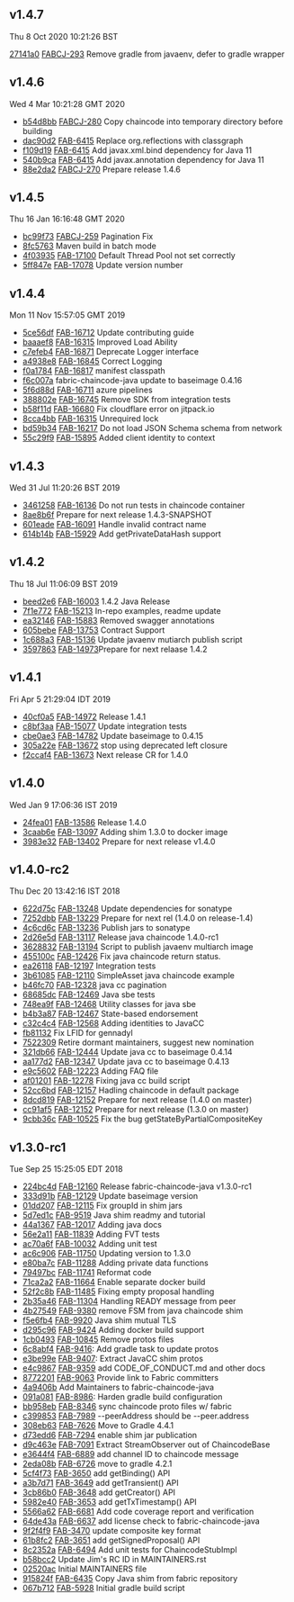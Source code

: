 ## v1.4.7
Thu  8 Oct 2020 10:21:26 BST

 [27141a0](https://github.com/hyperledger/fabric-chaincode-java/commit/27141a0) [FABCJ-293](https://jira.hyperledger.org/browse/FABCJ-293) Remove gradle from javaenv, defer to gradle wrapper

## v1.4.6
Wed  4 Mar 10:21:28 GMT 2020

* [b54d8bb](https://github.com/hyperledger/fabric-chaincode-java/commit/b54d8bb) [FABCJ-280](https://jira.hyperledger.org/browse/FABCJ-280) Copy chaincode into temporary directory before building
* [dac90d2](https://github.com/hyperledger/fabric-chaincode-java/commit/dac90d2) [FAB-6415](https://jira.hyperledger.org/browse/FAB-6415) Replace org.reflections with classgraph
* [f109d19](https://github.com/hyperledger/fabric-chaincode-java/commit/f109d19) [FAB-6415](https://jira.hyperledger.org/browse/FAB-6415) Add javax.xml.bind dependency for Java 11
* [540b9ca](https://github.com/hyperledger/fabric-chaincode-java/commit/540b9ca) [FAB-6415](https://jira.hyperledger.org/browse/FAB-6415) Add javax.annotation dependency for Java 11
* [88e2da2](https://github.com/hyperledger/fabric-chaincode-java/commit/88e2da2) [FABCJ-270](https://jira.hyperledger.org/browse/FABCJ-270) Prepare release 1.4.6

## v1.4.5
Thu 16 Jan 16:16:48 GMT 2020

* [bc99f73](https://github.com/hyperledger/fabric-chaincode-java/commit/bc99f73) [FABCJ-259](https://jira.hyperledger.org/browse/FABCJ-259) Pagination Fix
* [8fc5763](https://github.com/hyperledger/fabric-chaincode-java/commit/8fc5763) Maven build in batch mode
* [4f03935](https://github.com/hyperledger/fabric-chaincode-java/commit/4f03935) [FAB-17100](https://jira.hyperledger.org/browse/FAB-17100) Default Thread Pool not set correctly
* [5ff847e](https://github.com/hyperledger/fabric-chaincode-java/commit/5ff847e) [FAB-17078](https://jira.hyperledger.org/browse/FAB-17078) Update version number

## v1.4.4
Mon 11 Nov 15:57:05 GMT 2019

* [5ce56df](https://github.com/hyperledger/fabric-chaincode-java/commit/5ce56df) [FAB-16712](https://jira.hyperledger.org/browse/FAB-16712) Update contributing guide
* [baaaef8](https://github.com/hyperledger/fabric-chaincode-java/commit/baaaef8) [FAB-16315](https://jira.hyperledger.org/browse/FAB-16315) Improved Load Ability
* [c7efeb4](https://github.com/hyperledger/fabric-chaincode-java/commit/c7efeb4) [FAB-16871](https://jira.hyperledger.org/browse/FAB-16871) Deprecate Logger interface
* [a4938e8](https://github.com/hyperledger/fabric-chaincode-java/commit/a4938e8) [FAB-16845](https://jira.hyperledger.org/browse/FAB-16845) Correct Logging
* [f0a1784](https://github.com/hyperledger/fabric-chaincode-java/commit/f0a1784) [FAB-16817](https://jira.hyperledger.org/browse/FAB-16817) manifest classpath
* [f6c007a](https://github.com/hyperledger/fabric-chaincode-java/commit/f6c007a) fabric-chaincode-java update to baseimage 0.4.16
* [5f6d88d](https://github.com/hyperledger/fabric-chaincode-java/commit/5f6d88d) [FAB-16711](https://jira.hyperledger.org/browse/FAB-16711) azure pipelines
* [388802e](https://github.com/hyperledger/fabric-chaincode-java/commit/388802e) [FAB-16745](https://jira.hyperledger.org/browse/FAB-16745) Remove SDK from integration tests
* [b58f11d](https://github.com/hyperledger/fabric-chaincode-java/commit/b58f11d) [FAB-16680](https://jira.hyperledger.org/browse/FAB-16680) Fix cloudflare error on jitpack.io
* [8cca4bb](https://github.com/hyperledger/fabric-chaincode-java/commit/8cca4bb) [FAB-16315](https://jira.hyperledger.org/browse/FAB-16315) Unrequired lock
* [bd59b34](https://github.com/hyperledger/fabric-chaincode-java/commit/bd59b34) [FAB-16217](https://jira.hyperledger.org/browse/FAB-16217) Do not load JSON Schema schema from network
* [55c29f9](https://github.com/hyperledger/fabric-chaincode-java/commit/55c29f9) [FAB-15895](https://jira.hyperledger.org/browse/FAB-15895) Added client identity to context

## v1.4.3
Wed 31 Jul 11:20:26 BST 2019

* [3461258](https://github.com/hyperledger/fabric-chaincode-java/commit/3461258) [FAB-16136](https://jira.hyperledger.org/browse/FAB-16136) Do not run tests in chaincode container
* [8ae8b6f](https://github.com/hyperledger/fabric-chaincode-java/commit/8ae8b6f) Prepare for next release 1.4.3-SNAPSHOT
* [601eade](https://github.com/hyperledger/fabric-chaincode-java/commit/601eade) [FAB-16091](https://jira.hyperledger.org/browse/FAB-16091) Handle invalid contract name
* [614b14b](https://github.com/hyperledger/fabric-chaincode-java/commit/614b14b) [FAB-15929](https://jira.hyperledger.org/browse/FAB-15929) Add getPrivateDataHash support

## v1.4.2
Thu 18 Jul 11:06:09 BST 2019

* [beed2e6](https://github.com/hyperledger/fabric-chaincode-java/commit/beed2e6) [FAB-16003](https://jira.hyperledger.org/browse/FAB-16003) 1.4.2 Java Release
* [7f1e772](https://github.com/hyperledger/fabric-chaincode-java/commit/7f1e772) [FAB-15213](https://jira.hyperledger.org/browse/FAB-15213) In-repo examples, readme update
* [ea32146](https://github.com/hyperledger/fabric-chaincode-java/commit/ea32146) [FAB-15883](https://jira.hyperledger.org/browse/FAB-15883) Removed swagger annotations
* [605bebe](https://github.com/hyperledger/fabric-chaincode-java/commit/605bebe) [FAB-13753](https://jira.hyperledger.org/browse/FAB-13753) Contract Support
* [1c688a3](https://github.com/hyperledger/fabric-chaincode-java/commit/1c688a3) [FAB-15136](https://jira.hyperledger.org/browse/FAB-15136) Update javaenv mutiarch publish script
* [3597863](https://github.com/hyperledger/fabric-chaincode-java/commit/3597863) [FAB-14973](https://jira.hyperledger.org/browse/FAB-14973)Prepare for next relaase 1.4.2

## v1.4.1
Fri Apr  5 21:29:04 IDT 2019

* [40cf0a5](https://github.com/hyperledger/fabric-chaincode-java/commit/40cf0a5) [FAB-14972](https://jira.hyperledger.org/browse/FAB-14972) Release 1.4.1
* [c8bf3aa](https://github.com/hyperledger/fabric-chaincode-java/commit/c8bf3aa) [FAB-15077](https://jira.hyperledger.org/browse/FAB-15077) Update integration tests
* [cbe0ae3](https://github.com/hyperledger/fabric-chaincode-java/commit/cbe0ae3) [FAB-14782](https://jira.hyperledger.org/browse/FAB-14782) Update baseimage to 0.4.15
* [305a22e](https://github.com/hyperledger/fabric-chaincode-java/commit/305a22e) [FAB-13672](https://jira.hyperledger.org/browse/FAB-13672) stop using deprecated left closure
* [f2ccaf4](https://github.com/hyperledger/fabric-chaincode-java/commit/f2ccaf4) [FAB-13673](https://jira.hyperledger.org/browse/FAB-13673) Next release CR for 1.4.0

## v1.4.0
Wed Jan  9 17:06:36 IST 2019

* [24fea01](https://github.com/hyperledger/fabric-chaincode-java/commit/24fea01) [FAB-13586](https://jira.hyperledger.org/browse/FAB-13586) Release 1.4.0
* [3caab6e](https://github.com/hyperledger/fabric-chaincode-java/commit/3caab6e) [FAB-13097](https://jira.hyperledger.org/browse/FAB-13097) Adding shim 1.3.0 to docker image
* [3983e32](https://github.com/hyperledger/fabric-chaincode-java/commit/3983e32) [FAB-13402](https://jira.hyperledger.org/browse/FAB-13402) Prepare for next release v1.4.0

## v1.4.0-rc2
Thu Dec 20 13:42:16 IST 2018

* [622d75c](https://github.com/hyperledger/fabric-chaincode-java/commit/622d75c) [FAB-13248](https://jira.hyperledger.org/browse/FAB-13248) Update dependencies for sonatype
* [7252dbb](https://github.com/hyperledger/fabric-chaincode-java/commit/7252dbb) [FAB-13229](https://jira.hyperledger.org/browse/FAB-13229) Prepare for next rel (1.4.0 on release-1.4)
* [4c6cd6c](https://github.com/hyperledger/fabric-chaincode-java/commit/4c6cd6c) [FAB-13236](https://jira.hyperledger.org/browse/FAB-13236) Publish jars to sonatype
* [2d26e5d](https://github.com/hyperledger/fabric-chaincode-java/commit/2d26e5d) [FAB-13117](https://jira.hyperledger.org/browse/FAB-13117) Release java chaincode 1.4.0-rc1
* [3628832](https://github.com/hyperledger/fabric-chaincode-java/commit/3628832) [FAB-13194](https://jira.hyperledger.org/browse/FAB-13194) Script to publish javaenv multiarch image
* [455100c](https://github.com/hyperledger/fabric-chaincode-java/commit/455100c) [FAB-12426](https://jira.hyperledger.org/browse/FAB-12426) Fix java chaincode return status.
* [ea26118](https://github.com/hyperledger/fabric-chaincode-java/commit/ea26118) [FAB-12197](https://jira.hyperledger.org/browse/FAB-12197) Integration tests
* [3b61085](https://github.com/hyperledger/fabric-chaincode-java/commit/3b61085) [FAB-12110](https://jira.hyperledger.org/browse/FAB-12110) SimpleAsset java chaincode example
* [b46fc70](https://github.com/hyperledger/fabric-chaincode-java/commit/b46fc70) [FAB-12328](https://jira.hyperledger.org/browse/FAB-12328) java cc pagination
* [68685dc](https://github.com/hyperledger/fabric-chaincode-java/commit/68685dc) [FAB-12469](https://jira.hyperledger.org/browse/FAB-12469) Java sbe tests
* [748ea9f](https://github.com/hyperledger/fabric-chaincode-java/commit/748ea9f) [FAB-12468](https://jira.hyperledger.org/browse/FAB-12468) Utility classes for java sbe
* [b4b3a87](https://github.com/hyperledger/fabric-chaincode-java/commit/b4b3a87) [FAB-12467](https://jira.hyperledger.org/browse/FAB-12467) State-based endorsement
* [c32c4c4](https://github.com/hyperledger/fabric-chaincode-java/commit/c32c4c4) [FAB-12568](https://jira.hyperledger.org/browse/FAB-12568) Adding identities to JavaCC
* [fb81132](https://github.com/hyperledger/fabric-chaincode-java/commit/fb81132) Fix LFID for gennadyl
* [7522309](https://github.com/hyperledger/fabric-chaincode-java/commit/7522309) Retire dormant maintainers, suggest new nomination
* [321db66](https://github.com/hyperledger/fabric-chaincode-java/commit/321db66) [FAB-12444](https://jira.hyperledger.org/browse/FAB-12444) Update java cc to baseimage 0.4.14
* [aa177d2](https://github.com/hyperledger/fabric-chaincode-java/commit/aa177d2) [FAB-12347](https://jira.hyperledger.org/browse/FAB-12347) Update java cc to baseimage 0.4.13
* [e9c5602](https://github.com/hyperledger/fabric-chaincode-java/commit/e9c5602) [FAB-12223](https://jira.hyperledger.org/browse/FAB-12223) Adding FAQ file
* [af01201](https://github.com/hyperledger/fabric-chaincode-java/commit/af01201) [FAB-12278](https://jira.hyperledger.org/browse/FAB-12278) Fixing java cc build script
* [52cc6bd](https://github.com/hyperledger/fabric-chaincode-java/commit/52cc6bd) [FAB-12157](https://jira.hyperledger.org/browse/FAB-12157) Hadling chaincode in default package
* [8dcd819](https://github.com/hyperledger/fabric-chaincode-java/commit/8dcd819) [FAB-12152](https://jira.hyperledger.org/browse/FAB-12152) Prepare for next release (1.4.0 on master)
* [cc91af5](https://github.com/hyperledger/fabric-chaincode-java/commit/cc91af5) [FAB-12152](https://jira.hyperledger.org/browse/FAB-12152) Prepare for next release (1.3.0 on master)
* [9cbb36c](https://github.com/hyperledger/fabric-chaincode-java/commit/9cbb36c) [FAB-10525](https://jira.hyperledger.org/browse/FAB-10525) Fix the bug getStateByPartialCompositeKey

## v1.3.0-rc1
Tue Sep 25 15:25:05 EDT 2018

* [224bc4d](https://github.com/hyperledger/fabric-chaincode-java/commit/224bc4d) [FAB-12160](https://jira.hyperledger.org/browse/FAB-12160) Release fabric-chaincode-java v1.3.0-rc1
* [333d91b](https://github.com/hyperledger/fabric-chaincode-java/commit/333d91b) [FAB-12129](https://jira.hyperledger.org/browse/FAB-12129) Update baseimage version
* [01dd207](https://github.com/hyperledger/fabric-chaincode-java/commit/01dd207) [FAB-12115](https://jira.hyperledger.org/browse/FAB-12115) Fix groupId in shim jars
* [5d7ed1c](https://github.com/hyperledger/fabric-chaincode-java/commit/5d7ed1c) [FAB-9519](https://jira.hyperledger.org/browse/FAB-9519) Java shim readmy and tutorial
* [44a1367](https://github.com/hyperledger/fabric-chaincode-java/commit/44a1367) [FAB-12017](https://jira.hyperledger.org/browse/FAB-12017) Adding java docs
* [56e2a11](https://github.com/hyperledger/fabric-chaincode-java/commit/56e2a11) [FAB-11839](https://jira.hyperledger.org/browse/FAB-11839) Adding FVT tests
* [ac70a6f](https://github.com/hyperledger/fabric-chaincode-java/commit/ac70a6f) [FAB-10032](https://jira.hyperledger.org/browse/FAB-10032) Adding unit test
* [ac6c906](https://github.com/hyperledger/fabric-chaincode-java/commit/ac6c906) [FAB-11750](https://jira.hyperledger.org/browse/FAB-11750) Updating version to 1.3.0
* [e80ba7c](https://github.com/hyperledger/fabric-chaincode-java/commit/e80ba7c) [FAB-11288](https://jira.hyperledger.org/browse/FAB-11288) Adding private data functions
* [79497bc](https://github.com/hyperledger/fabric-chaincode-java/commit/79497bc) [FAB-11741](https://jira.hyperledger.org/browse/FAB-11741) Reformat code
* [71ca2a2](https://github.com/hyperledger/fabric-chaincode-java/commit/71ca2a2) [FAB-11664](https://jira.hyperledger.org/browse/FAB-11664) Enable separate docker build
* [52f2c8b](https://github.com/hyperledger/fabric-chaincode-java/commit/52f2c8b) [FAB-11485](https://jira.hyperledger.org/browse/FAB-11485) Fixing empty proposal handling
* [2b35a46](https://github.com/hyperledger/fabric-chaincode-java/commit/2b35a46) [FAB-11304](https://jira.hyperledger.org/browse/FAB-11304) Handling READY message from peer
* [4b27549](https://github.com/hyperledger/fabric-chaincode-java/commit/4b27549) [FAB-9380](https://jira.hyperledger.org/browse/FAB-9380) remove FSM from java chaincode shim
* [f5e6fb4](https://github.com/hyperledger/fabric-chaincode-java/commit/f5e6fb4) [FAB-9920](https://jira.hyperledger.org/browse/FAB-9920) Java shim mutual TLS
* [d295c96](https://github.com/hyperledger/fabric-chaincode-java/commit/d295c96) [FAB-9424](https://jira.hyperledger.org/browse/FAB-9424) Adding docker build support
* [1cb0493](https://github.com/hyperledger/fabric-chaincode-java/commit/1cb0493) [FAB-10845](https://jira.hyperledger.org/browse/FAB-10845) Remove protos files
* [6c8abf4](https://github.com/hyperledger/fabric-chaincode-java/commit/6c8abf4) [FAB-9416](https://jira.hyperledger.org/browse/FAB-9416): Add gradle task to update protos
* [e3be99e](https://github.com/hyperledger/fabric-chaincode-java/commit/e3be99e) [FAB-9407](https://jira.hyperledger.org/browse/FAB-9407): Extract JavaCC shim protos
* [e4c9867](https://github.com/hyperledger/fabric-chaincode-java/commit/e4c9867) [FAB-9359](https://jira.hyperledger.org/browse/FAB-9359) add CODE_OF_CONDUCT.md and other docs
* [8772201](https://github.com/hyperledger/fabric-chaincode-java/commit/8772201) [FAB-9063](https://jira.hyperledger.org/browse/FAB-9063) Provide link to Fabric committers
* [4a9406b](https://github.com/hyperledger/fabric-chaincode-java/commit/4a9406b) Add Maintainers to fabric-chaincode-java
* [091a081](https://github.com/hyperledger/fabric-chaincode-java/commit/091a081) [FAB-8986](https://jira.hyperledger.org/browse/FAB-8986): Harden gradle build configuration
* [bb958eb](https://github.com/hyperledger/fabric-chaincode-java/commit/bb958eb) [FAB-8346](https://jira.hyperledger.org/browse/FAB-8346) sync chaincode proto files w/ fabric
* [c399853](https://github.com/hyperledger/fabric-chaincode-java/commit/c399853) [FAB-7989](https://jira.hyperledger.org/browse/FAB-7989) --peerAddress should be --peer.address
* [308eb63](https://github.com/hyperledger/fabric-chaincode-java/commit/308eb63) [FAB-7626](https://jira.hyperledger.org/browse/FAB-7626) Move to Gradle 4.4.1
* [d73edd6](https://github.com/hyperledger/fabric-chaincode-java/commit/d73edd6) [FAB-7294](https://jira.hyperledger.org/browse/FAB-7294) enable shim jar publication
* [d9c463e](https://github.com/hyperledger/fabric-chaincode-java/commit/d9c463e) [FAB-7091](https://jira.hyperledger.org/browse/FAB-7091) Extract StreamObserver out of ChaincodeBase
* [e3644f4](https://github.com/hyperledger/fabric-chaincode-java/commit/e3644f4) [FAB-6889](https://jira.hyperledger.org/browse/FAB-6889) add channel ID to chaincode message
* [2eda08b](https://github.com/hyperledger/fabric-chaincode-java/commit/2eda08b) [FAB-6726](https://jira.hyperledger.org/browse/FAB-6726) move to gradle 4.2.1
* [5cf4f73](https://github.com/hyperledger/fabric-chaincode-java/commit/5cf4f73) [FAB-3650](https://jira.hyperledger.org/browse/FAB-3650) add getBinding() API
* [a3b7d71](https://github.com/hyperledger/fabric-chaincode-java/commit/a3b7d71) [FAB-3649](https://jira.hyperledger.org/browse/FAB-3649) add getTransient() API
* [3cb86b0](https://github.com/hyperledger/fabric-chaincode-java/commit/3cb86b0) [FAB-3648](https://jira.hyperledger.org/browse/FAB-3648) add getCreator() API
* [5982e40](https://github.com/hyperledger/fabric-chaincode-java/commit/5982e40) [FAB-3653](https://jira.hyperledger.org/browse/FAB-3653) add getTxTimestamp() API
* [5566a62](https://github.com/hyperledger/fabric-chaincode-java/commit/5566a62) [FAB-6681](https://jira.hyperledger.org/browse/FAB-6681) Add code coverage report and verification
* [64de43a](https://github.com/hyperledger/fabric-chaincode-java/commit/64de43a) [FAB-6637](https://jira.hyperledger.org/browse/FAB-6637) add license check to fabric-chaincode-java
* [9f2f4f9](https://github.com/hyperledger/fabric-chaincode-java/commit/9f2f4f9) [FAB-3470](https://jira.hyperledger.org/browse/FAB-3470) update composite key format
* [61b8fc2](https://github.com/hyperledger/fabric-chaincode-java/commit/61b8fc2) [FAB-3651](https://jira.hyperledger.org/browse/FAB-3651) add getSignedProposal() API
* [8c2352a](https://github.com/hyperledger/fabric-chaincode-java/commit/8c2352a) [FAB-6494](https://jira.hyperledger.org/browse/FAB-6494) Add unit tests for ChaincodeStubImpl
* [b58bcc2](https://github.com/hyperledger/fabric-chaincode-java/commit/b58bcc2) Update Jim's RC ID in MAINTAINERS.rst
* [02520ac](https://github.com/hyperledger/fabric-chaincode-java/commit/02520ac) Initial MAINTAINERS file
* [915824f](https://github.com/hyperledger/fabric-chaincode-java/commit/915824f) [FAB-6435](https://jira.hyperledger.org/browse/FAB-6435) Copy Java shim from fabric repository
* [067b712](https://github.com/hyperledger/fabric-chaincode-java/commit/067b712) [FAB-5928](https://jira.hyperledger.org/browse/FAB-5928) Initial gradle build script



